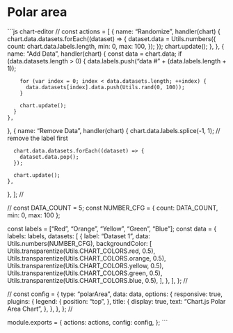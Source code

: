 Polar area
==========

\`\`\`js chart-editor // const actions = \[ { name: “Randomize”, handler(chart) { chart.data.datasets.forEach((dataset) =&gt; { dataset.data = Utils.numbers({ count: chart.data.labels.length, min: 0, max: 100, }); }); chart.update(); }, }, { name: “Add Data”, handler(chart) { const data = chart.data; if (data.datasets.length &gt; 0) { data.labels.push(“data \#” + (data.labels.length + 1));

        for (var index = 0; index < data.datasets.length; ++index) {
          data.datasets[index].data.push(Utils.rand(0, 100));
        }

        chart.update();
      }
    },

}, { name: “Remove Data”, handler(chart) { chart.data.labels.splice(-1, 1); // remove the label first

      chart.data.datasets.forEach((dataset) => {
        dataset.data.pop();
      });

      chart.update();
    },

}, \]; //

// const DATA\_COUNT = 5; const NUMBER\_CFG = { count: DATA\_COUNT, min: 0, max: 100 };

const labels = \[“Red”, “Orange”, “Yellow”, “Green”, “Blue”\]; const data = { labels: labels, datasets: \[ { label: “Dataset 1”, data: Utils.numbers(NUMBER\_CFG), backgroundColor: \[ Utils.transparentize(Utils.CHART\_COLORS.red, 0.5), Utils.transparentize(Utils.CHART\_COLORS.orange, 0.5), Utils.transparentize(Utils.CHART\_COLORS.yellow, 0.5), Utils.transparentize(Utils.CHART\_COLORS.green, 0.5), Utils.transparentize(Utils.CHART\_COLORS.blue, 0.5), \], }, \], }; //

// const config = { type: “polarArea”, data: data, options: { responsive: true, plugins: { legend: { position: “top”, }, title: { display: true, text: “Chart.js Polar Area Chart”, }, }, }, }; //

module.exports = { actions: actions, config: config, }; \`\`\`

